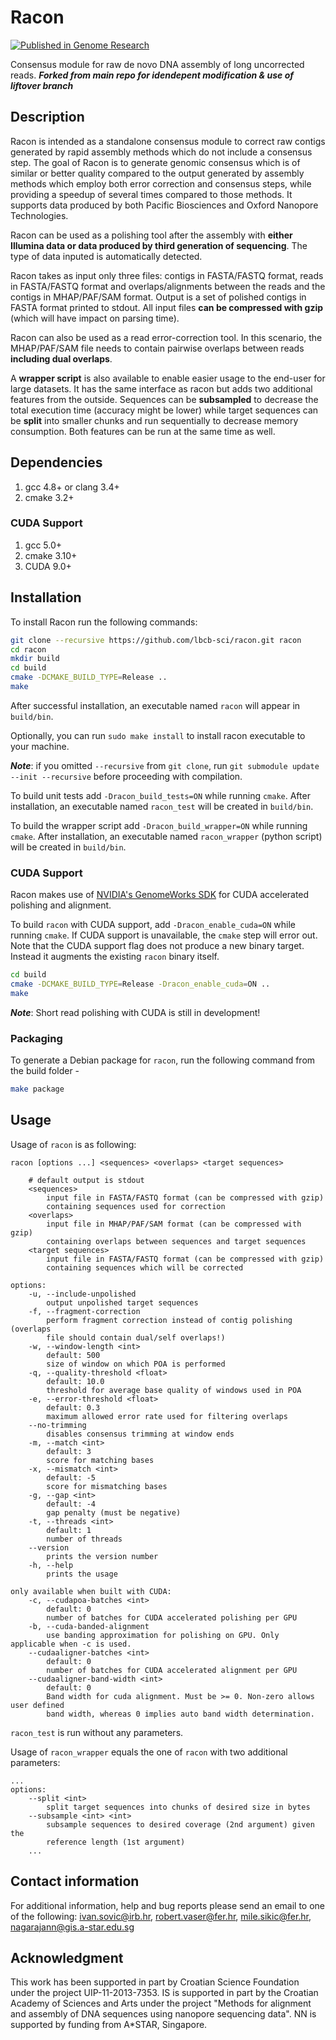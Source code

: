 # Racon
[![Published in Genome Research](https://img.shields.io/badge/published%20in-Genome%20Research-blue.svg)](https://doi.org/10.1101/gr.214270.116)

Consensus module for raw de novo DNA assembly of long uncorrected reads. 
***Forked from main repo for idendepent modification & use of liftover branch***

## Description
Racon is intended as a standalone consensus module to correct raw contigs generated by rapid assembly methods which do not include a consensus step. The goal of Racon is to generate genomic consensus which is of similar or better quality compared to the output generated by assembly methods which employ both error correction and consensus steps, while providing a speedup of several times compared to those methods. It supports data produced by both Pacific Biosciences and Oxford Nanopore Technologies.

Racon can be used as a polishing tool after the assembly with **either Illumina data or data produced by third generation of sequencing**. The type of data inputed is automatically detected.

Racon takes as input only three files: contigs in FASTA/FASTQ format, reads in FASTA/FASTQ format and overlaps/alignments between the reads and the contigs in MHAP/PAF/SAM format. Output is a set of polished contigs in FASTA format printed to stdout. All input files **can be compressed with gzip** (which will have impact on parsing time).

Racon can also be used as a read error-correction tool. In this scenario, the MHAP/PAF/SAM file needs to contain pairwise overlaps between reads **including dual overlaps**.

A **wrapper script** is also available to enable easier usage to the end-user for large datasets. It has the same interface as racon but adds two additional features from the outside. Sequences can be **subsampled** to decrease the total execution time (accuracy might be lower) while target sequences can be **split** into smaller chunks and run sequentially to decrease memory consumption. Both features can be run at the same time as well.

## Dependencies
1. gcc 4.8+ or clang 3.4+
2. cmake 3.2+

### CUDA Support
1. gcc 5.0+
2. cmake 3.10+
4. CUDA 9.0+

## Installation
To install Racon run the following commands:

```bash
git clone --recursive https://github.com/lbcb-sci/racon.git racon
cd racon
mkdir build
cd build
cmake -DCMAKE_BUILD_TYPE=Release ..
make
```

After successful installation, an executable named `racon` will appear in `build/bin`.

Optionally, you can run `sudo make install` to install racon executable to your machine.

***Note***: if you omitted `--recursive` from `git clone`, run `git submodule update --init --recursive` before proceeding with compilation.

To build unit tests add `-Dracon_build_tests=ON` while running `cmake`. After installation, an executable named `racon_test` will be created in `build/bin`.

To build the wrapper script add `-Dracon_build_wrapper=ON` while running `cmake`. After installation, an executable named `racon_wrapper` (python script) will be created in `build/bin`.

### CUDA Support
Racon makes use of [NVIDIA's GenomeWorks SDK](https://github.com/clara-parabricks/GenomeWorks) for CUDA accelerated polishing and alignment.

To build `racon` with CUDA support, add `-Dracon_enable_cuda=ON` while running `cmake`. If CUDA support is unavailable, the `cmake` step will error out.
Note that the CUDA support flag does not produce a new binary target. Instead it augments the existing `racon` binary itself.

```bash
cd build
cmake -DCMAKE_BUILD_TYPE=Release -Dracon_enable_cuda=ON ..
make
```

***Note***: Short read polishing with CUDA is still in development!

### Packaging
To generate a Debian package for `racon`, run the following command from the build folder -

```bash
make package
```

## Usage
Usage of `racon` is as following:

    racon [options ...] <sequences> <overlaps> <target sequences>

        # default output is stdout
        <sequences>
            input file in FASTA/FASTQ format (can be compressed with gzip)
            containing sequences used for correction
        <overlaps>
            input file in MHAP/PAF/SAM format (can be compressed with gzip)
            containing overlaps between sequences and target sequences
        <target sequences>
            input file in FASTA/FASTQ format (can be compressed with gzip)
            containing sequences which will be corrected

    options:
        -u, --include-unpolished
            output unpolished target sequences
        -f, --fragment-correction
            perform fragment correction instead of contig polishing (overlaps
            file should contain dual/self overlaps!)
        -w, --window-length <int>
            default: 500
            size of window on which POA is performed
        -q, --quality-threshold <float>
            default: 10.0
            threshold for average base quality of windows used in POA
        -e, --error-threshold <float>
            default: 0.3
            maximum allowed error rate used for filtering overlaps
        --no-trimming
            disables consensus trimming at window ends
        -m, --match <int>
            default: 3
            score for matching bases
        -x, --mismatch <int>
            default: -5
            score for mismatching bases
        -g, --gap <int>
            default: -4
            gap penalty (must be negative)
        -t, --threads <int>
            default: 1
            number of threads
        --version
            prints the version number
        -h, --help
            prints the usage

    only available when built with CUDA:
        -c, --cudapoa-batches <int>
            default: 0
            number of batches for CUDA accelerated polishing per GPU
        -b, --cuda-banded-alignment
            use banding approximation for polishing on GPU. Only applicable when -c is used.
        --cudaaligner-batches <int>
            default: 0
            number of batches for CUDA accelerated alignment per GPU
        --cudaaligner-band-width <int>
            default: 0
            Band width for cuda alignment. Must be >= 0. Non-zero allows user defined
            band width, whereas 0 implies auto band width determination.

`racon_test` is run without any parameters.

Usage of `racon_wrapper` equals the one of `racon` with two additional parameters:

    ...
    options:
        --split <int>
            split target sequences into chunks of desired size in bytes
        --subsample <int> <int>
            subsample sequences to desired coverage (2nd argument) given the
            reference length (1st argument)
        ...

## Contact information

For additional information, help and bug reports please send an email to one of the following: ivan.sovic@irb.hr, robert.vaser@fer.hr, mile.sikic@fer.hr, nagarajann@gis.a-star.edu.sg

## Acknowledgment

This work has been supported in part by Croatian Science Foundation under the project UIP-11-2013-7353. IS is supported in part by the Croatian Academy of Sciences and Arts under the project "Methods for alignment and assembly of DNA sequences using nanopore sequencing data". NN is supported by funding from A*STAR, Singapore.
